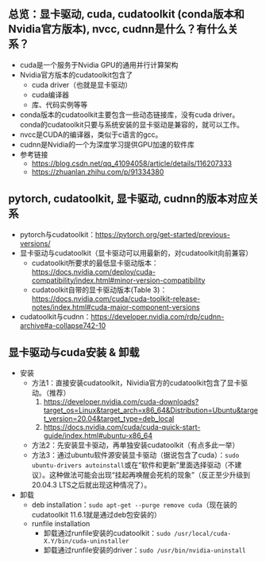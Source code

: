 ## 总览：显卡驱动, cuda, cudatoolkit (conda版本和Nvidia官方版本), nvcc, cudnn是什么？有什么关系？

- cuda是一个服务于Nvidia GPU的通用并行计算架构
- Nvidia官方版本的cudatoolkit包含了
	- cuda driver（也就是显卡驱动）
	- cuda编译器
	- 库、代码实例等等
- conda版本的cudatoolkit主要包含一些动态链接库，没有cuda driver。conda的cudatoolkit只要与系统安装的显卡驱动是兼容的，就可以工作。
- nvcc是CUDA的编译器，类似于c语言的gcc。
- cudnn是Nvidia的一个为深度学习提供GPU加速的软件库
- 参考链接
	- https://blog.csdn.net/qq_41094058/article/details/116207333
	- https://zhuanlan.zhihu.com/p/91334380

## pytorch, cudatoolkit, 显卡驱动, cudnn的版本对应关系

- pytorch与cudatoolkit：https://pytorch.org/get-started/previous-versions/
- 显卡驱动与cudatoolkit（显卡驱动可以用最新的，对cudatoolkit向前兼容）
	- cudatoolkit所要求的最低显卡驱动版本：https://docs.nvidia.com/deploy/cuda-compatibility/index.html#minor-version-compatibility
	- cudatoolkit自带的显卡驱动版本(Table 3)：https://docs.nvidia.com/cuda/cuda-toolkit-release-notes/index.html#cuda-major-component-versions
- cudatoolkit与cudnn：https://developer.nvidia.com/rdp/cudnn-archive#a-collapse742-10

## 显卡驱动与cuda安装 & 卸载

- 安装
	- 方法1：直接安装cudatoolkit，Nividia官方的cudatoolkit包含了显卡驱动。（推荐）
		1. https://developer.nvidia.com/cuda-downloads?target_os=Linux&target_arch=x86_64&Distribution=Ubuntu&target_version=20.04&target_type=deb_local
		2. https://docs.nvidia.com/cuda/cuda-quick-start-guide/index.html#ubuntu-x86_64
	- 方法2：先安装显卡驱动，再单独安装cudatoolkit（有点多此一举）
	- 方法3：通过ubuntu软件源安装显卡驱动（据说包含了cuda）：`sudo ubuntu-drivers autoinstall`或在“软件和更新”里面选择驱动（不建议）。这种做法可能会出现“挂起再唤醒会死机的现象”（反正至少升级到20.04.3 LTS之后就出现这种情况了）。
- 卸载
	- deb installation：`sudo apt-get --purge remove cuda`（现在装的cudatoolkit 11.6.1就是通过deb包安装的）
	- runfile installation
		- 卸载通过runfile安装的cudatoolkit：`sudo /usr/local/cuda-X.Y/bin/cuda-uninstaller`
		- 卸载通过runfile安装的driver：`sudo /usr/bin/nvidia-uninstall`